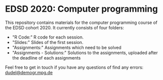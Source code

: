 # EDSD 2020: Computer programming

This repository contains materials for the computer programming course of the EDSD cohort 2020. It currently consists of four folders:

* "R Code:" R code for each session.
* "Slides:" Slides of the first session.
* "Assignments:" Assignments which need to be solved 
* "Assignments - Solutions:" Solutions to the assignments, uploaded after the deadline of each assignments

Feel free to get in touch if you have any questions of find any errors: dudel@demogr.mpg.de